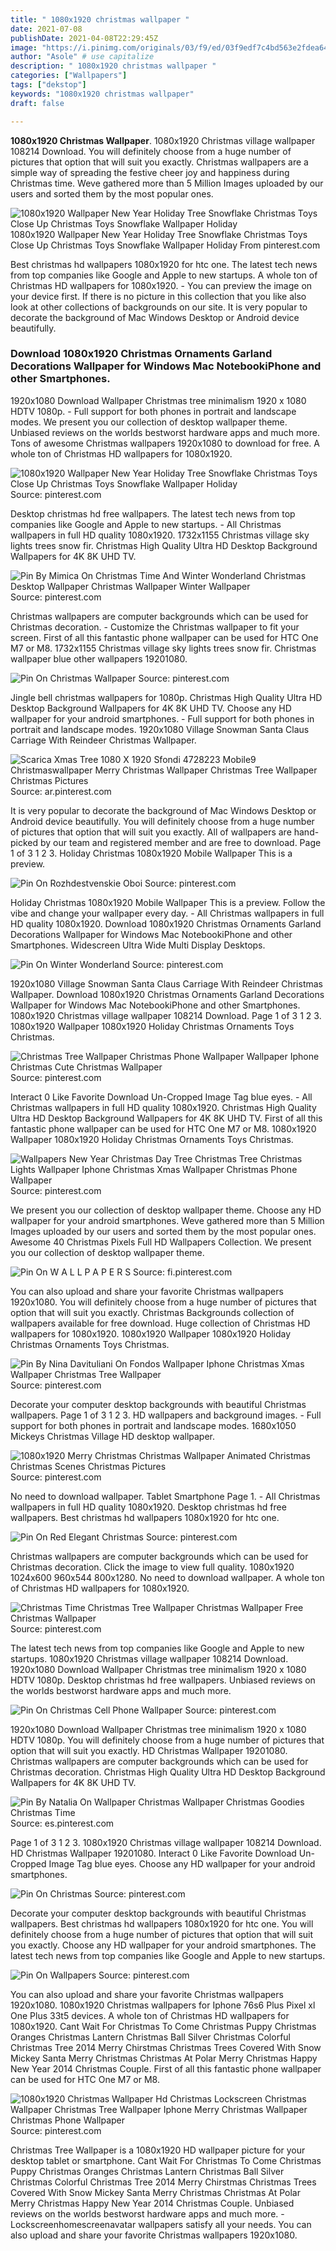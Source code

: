 ```yaml
---
title: " 1080x1920 christmas wallpaper "
date: 2021-07-08
publishDate: 2021-04-08T22:29:45Z
image: "https://i.pinimg.com/originals/03/f9/ed/03f9edf7c4bd563e2fdea64effc1ef33.jpg"
author: "Asole" # use capitalize
description: " 1080x1920 christmas wallpaper "
categories: ["Wallpapers"]
tags: ["dekstop"]
keywords: "1080x1920 christmas wallpaper"
draft: false

---
```



**1080x1920 Christmas Wallpaper**. 1080x1920 Christmas village wallpaper 108214 Download. You will definitely choose from a huge number of pictures that option that will suit you exactly. Christmas wallpapers are a simple way of spreading the festive cheer joy and happiness during Christmas time. Weve gathered more than 5 Million Images uploaded by our users and sorted them by the most popular ones.

![1080x1920 Wallpaper New Year Holiday Tree Snowflake Christmas Toys Close Up Christmas Toys Snowflake Wallpaper Holiday](https://i.pinimg.com/originals/ca/a6/7b/caa67b9a93a244ff789083ea5575a4b3.jpg "1080x1920 Wallpaper New Year Holiday Tree Snowflake Christmas Toys Close Up Christmas Toys Snowflake Wallpaper Holiday")
1080x1920 Wallpaper New Year Holiday Tree Snowflake Christmas Toys Close Up Christmas Toys Snowflake Wallpaper Holiday From pinterest.com


Best christmas hd wallpapers 1080x1920 for htc one. The latest tech news from top companies like Google and Apple to new startups. A whole ton of Christmas HD wallpapers for 1080x1920. - You can preview the image on your device first. If there is no picture in this collection that you like also look at other collections of backgrounds on our site. It is very popular to decorate the background of Mac Windows Desktop or Android device beautifully.

### Download 1080x1920 Christmas Ornaments Garland Decorations Wallpaper for Windows Mac NotebookiPhone and other Smartphones.

1920x1080 Download Wallpaper Christmas tree minimalism 1920 x 1080 HDTV 1080p. - Full support for both phones in portrait and landscape modes. We present you our collection of desktop wallpaper theme. Unbiased reviews on the worlds bestworst hardware apps and much more. Tons of awesome Christmas wallpapers 1920x1080 to download for free. A whole ton of Christmas HD wallpapers for 1080x1920.


![1080x1920 Wallpaper New Year Holiday Tree Snowflake Christmas Toys Close Up Christmas Toys Snowflake Wallpaper Holiday](https://i.pinimg.com/originals/ca/a6/7b/caa67b9a93a244ff789083ea5575a4b3.jpg "1080x1920 Wallpaper New Year Holiday Tree Snowflake Christmas Toys Close Up Christmas Toys Snowflake Wallpaper Holiday")
Source: pinterest.com

Desktop christmas hd free wallpapers. The latest tech news from top companies like Google and Apple to new startups. - All Christmas wallpapers in full HD quality 1080x1920. 1732x1155 Christmas village sky lights trees snow fir. Christmas High Quality Ultra HD Desktop Background Wallpapers for 4K 8K UHD TV.

![Pin By Mimica On Christmas Time And Winter Wonderland Christmas Desktop Wallpaper Christmas Wallpaper Winter Wallpaper](https://i.pinimg.com/originals/85/03/81/8503813f3a7e51fde62df4f12b3a0511.jpg "Pin By Mimica On Christmas Time And Winter Wonderland Christmas Desktop Wallpaper Christmas Wallpaper Winter Wallpaper")
Source: pinterest.com

Christmas wallpapers are computer backgrounds which can be used for Christmas decoration. - Customize the Christmas wallpaper to fit your screen. First of all this fantastic phone wallpaper can be used for HTC One M7 or M8. 1732x1155 Christmas village sky lights trees snow fir. Christmas wallpaper blue other wallpapers 19201080.

![Pin On Christmas Wallpaper](https://i.pinimg.com/originals/a4/f7/08/a4f708b769116b2d783c020b5c52733c.jpg "Pin On Christmas Wallpaper")
Source: pinterest.com

Jingle bell christmas wallpapers for 1080p. Christmas High Quality Ultra HD Desktop Background Wallpapers for 4K 8K UHD TV. Choose any HD wallpaper for your android smartphones. - Full support for both phones in portrait and landscape modes. 1920x1080 Village Snowman Santa Claus Carriage With Reindeer Christmas Wallpaper.

![Scarica Xmas Tree 1080 X 1920 Sfondi 4728223 Mobile9 Christmaswallpaper Merry Christmas Wallpaper Christmas Tree Wallpaper Christmas Pictures](https://i.pinimg.com/originals/af/71/49/af7149ee86de82e1d704e89c8e9b6634.jpg "Scarica Xmas Tree 1080 X 1920 Sfondi 4728223 Mobile9 Christmaswallpaper Merry Christmas Wallpaper Christmas Tree Wallpaper Christmas Pictures")
Source: ar.pinterest.com

It is very popular to decorate the background of Mac Windows Desktop or Android device beautifully. You will definitely choose from a huge number of pictures that option that will suit you exactly. All of wallpapers are hand-picked by our team and registered member and are free to download. Page 1 of 3 1 2 3. Holiday Christmas 1080x1920 Mobile Wallpaper This is a preview.

![Pin On Rozhdestvenskie Oboi](https://i.pinimg.com/originals/0a/71/7a/0a717aa7f565c36fcaad2a6ce1c8dfc8.jpg "Pin On Rozhdestvenskie Oboi")
Source: pinterest.com

Holiday Christmas 1080x1920 Mobile Wallpaper This is a preview. Follow the vibe and change your wallpaper every day. - All Christmas wallpapers in full HD quality 1080x1920. Download 1080x1920 Christmas Ornaments Garland Decorations Wallpaper for Windows Mac NotebookiPhone and other Smartphones. Widescreen Ultra Wide Multi Display Desktops.

![Pin On Winter Wonderland](https://i.pinimg.com/originals/3e/85/18/3e8518ce34a865caa6dcf6a166ea2402.jpg "Pin On Winter Wonderland")
Source: pinterest.com

1920x1080 Village Snowman Santa Claus Carriage With Reindeer Christmas Wallpaper. Download 1080x1920 Christmas Ornaments Garland Decorations Wallpaper for Windows Mac NotebookiPhone and other Smartphones. 1080x1920 Christmas village wallpaper 108214 Download. Page 1 of 3 1 2 3. 1080x1920 Wallpaper 1080x1920 Holiday Christmas Ornaments Toys Christmas.

![Christmas Tree Wallpaper Christmas Phone Wallpaper Wallpaper Iphone Christmas Cute Christmas Wallpaper](https://i.pinimg.com/originals/b9/86/dd/b986ddf497fd7e64c0037abde496e1c6.jpg "Christmas Tree Wallpaper Christmas Phone Wallpaper Wallpaper Iphone Christmas Cute Christmas Wallpaper")
Source: pinterest.com

Interact 0 Like Favorite Download Un-Cropped Image Tag blue eyes. - All Christmas wallpapers in full HD quality 1080x1920. Christmas High Quality Ultra HD Desktop Background Wallpapers for 4K 8K UHD TV. First of all this fantastic phone wallpaper can be used for HTC One M7 or M8. 1080x1920 Wallpaper 1080x1920 Holiday Christmas Ornaments Toys Christmas.

![Wallpapers New Year Christmas Day Tree Christmas Tree Christmas Lights Wallpaper Iphone Christmas Xmas Wallpaper Christmas Phone Wallpaper](https://i.pinimg.com/originals/ba/6a/d4/ba6ad4a34c16d39df5b8eb47dde9cf9c.jpg "Wallpapers New Year Christmas Day Tree Christmas Tree Christmas Lights Wallpaper Iphone Christmas Xmas Wallpaper Christmas Phone Wallpaper")
Source: pinterest.com

We present you our collection of desktop wallpaper theme. Choose any HD wallpaper for your android smartphones. Weve gathered more than 5 Million Images uploaded by our users and sorted them by the most popular ones. Awesome 40 Christmas Pixels Full HD Wallpapers Collection. We present you our collection of desktop wallpaper theme.

![Pin On W A L L P A P E R S](https://i.pinimg.com/originals/19/fb/e2/19fbe2e4681519330d3b6425366c0a9c.jpg "Pin On W A L L P A P E R S")
Source: fi.pinterest.com

You can also upload and share your favorite Christmas wallpapers 1920x1080. You will definitely choose from a huge number of pictures that option that will suit you exactly. Christmas Backgrounds collection of wallpapers available for free download. Huge collection of Christmas HD wallpapers for 1080x1920. 1080x1920 Wallpaper 1080x1920 Holiday Christmas Ornaments Toys Christmas.

![Pin By Nina Davituliani On Fondos Wallpaper Iphone Christmas Xmas Wallpaper Christmas Tree Wallpaper](https://i.pinimg.com/originals/3f/68/64/3f6864ecabbda72c59fa78b5dab3e532.jpg "Pin By Nina Davituliani On Fondos Wallpaper Iphone Christmas Xmas Wallpaper Christmas Tree Wallpaper")
Source: pinterest.com

Decorate your computer desktop backgrounds with beautiful Christmas wallpapers. Page 1 of 3 1 2 3. HD wallpapers and background images. - Full support for both phones in portrait and landscape modes. 1680x1050 Mickeys Christmas Village HD desktop wallpaper.

![1080x1920 Merry Christmas Christmas Wallpaper Animated Christmas Christmas Scenes Christmas Pictures](https://i.pinimg.com/originals/27/e3/de/27e3de384e00b02be06630eedd3812f5.jpg "1080x1920 Merry Christmas Christmas Wallpaper Animated Christmas Christmas Scenes Christmas Pictures")
Source: pinterest.com

No need to download wallpaper. Tablet Smartphone Page 1. - All Christmas wallpapers in full HD quality 1080x1920. Desktop christmas hd free wallpapers. Best christmas hd wallpapers 1080x1920 for htc one.

![Pin On Red Elegant Christmas](https://i.pinimg.com/originals/15/23/2c/15232c5fbc5756f36846b1b48d1ca8b9.jpg "Pin On Red Elegant Christmas")
Source: pinterest.com

Christmas wallpapers are computer backgrounds which can be used for Christmas decoration. Click the image to view full quality. 1080x1920 1024x600 960x544 800x1280. No need to download wallpaper. A whole ton of Christmas HD wallpapers for 1080x1920.

![Christmas Time Christmas Tree Wallpaper Christmas Wallpaper Free Christmas Wallpaper](https://i.pinimg.com/originals/f8/1d/4c/f81d4cdf70b978cd5ebd581a1c695151.jpg "Christmas Time Christmas Tree Wallpaper Christmas Wallpaper Free Christmas Wallpaper")
Source: pinterest.com

The latest tech news from top companies like Google and Apple to new startups. 1080x1920 Christmas village wallpaper 108214 Download. 1920x1080 Download Wallpaper Christmas tree minimalism 1920 x 1080 HDTV 1080p. Desktop christmas hd free wallpapers. Unbiased reviews on the worlds bestworst hardware apps and much more.

![Pin On Christmas Cell Phone Wallpaper](https://i.pinimg.com/originals/5f/1b/fc/5f1bfc631df3c4e3138bf872e5d0ea8f.jpg "Pin On Christmas Cell Phone Wallpaper")
Source: pinterest.com

1920x1080 Download Wallpaper Christmas tree minimalism 1920 x 1080 HDTV 1080p. You will definitely choose from a huge number of pictures that option that will suit you exactly. HD Christmas Wallpaper 19201080. Christmas wallpapers are computer backgrounds which can be used for Christmas decoration. Christmas High Quality Ultra HD Desktop Background Wallpapers for 4K 8K UHD TV.

![Pin By Natalia On Wallpaper Christmas Wallpaper Christmas Goodies Christmas Time](https://i.pinimg.com/originals/97/8c/5c/978c5c3191721dbb4ba4924b1ea4fac2.jpg "Pin By Natalia On Wallpaper Christmas Wallpaper Christmas Goodies Christmas Time")
Source: es.pinterest.com

Page 1 of 3 1 2 3. 1080x1920 Christmas village wallpaper 108214 Download. HD Christmas Wallpaper 19201080. Interact 0 Like Favorite Download Un-Cropped Image Tag blue eyes. Choose any HD wallpaper for your android smartphones.

![Pin On Christmas](https://i.pinimg.com/originals/6b/e4/e3/6be4e33464185e72a16f93372ad421a3.jpg "Pin On Christmas")
Source: pinterest.com

Decorate your computer desktop backgrounds with beautiful Christmas wallpapers. Best christmas hd wallpapers 1080x1920 for htc one. You will definitely choose from a huge number of pictures that option that will suit you exactly. Choose any HD wallpaper for your android smartphones. The latest tech news from top companies like Google and Apple to new startups.

![Pin On Wallpapers](https://i.pinimg.com/originals/73/75/38/73753873462c9312343223c8a3e43376.jpg "Pin On Wallpapers")
Source: pinterest.com

You can also upload and share your favorite Christmas wallpapers 1920x1080. 1080x1920 Christmas wallpapers for Iphone 76s6 Plus Pixel xl One Plus 33t5 devices. A whole ton of Christmas HD wallpapers for 1080x1920. Cant Wait For Christmas To Come Christmas Puppy Christmas Oranges Christmas Lantern Christmas Ball Silver Christmas Colorful Christmas Tree 2014 Merry Chirstmas Christmas Trees Covered With Snow Mickey Santa Merry Christmas Christmas At Polar Merry Christmas Happy New Year 2014 Christmas Couple. First of all this fantastic phone wallpaper can be used for HTC One M7 or M8.

![1080x1920 Christmas Wallpaper Hd Christmas Lockscreen Christmas Wallpaper Christmas Tree Wallpaper Iphone Merry Christmas Wallpaper Christmas Phone Wallpaper](https://i.pinimg.com/originals/03/f9/ed/03f9edf7c4bd563e2fdea64effc1ef33.jpg "1080x1920 Christmas Wallpaper Hd Christmas Lockscreen Christmas Wallpaper Christmas Tree Wallpaper Iphone Merry Christmas Wallpaper Christmas Phone Wallpaper")
Source: pinterest.com

Christmas Tree Wallpaper is a 1080x1920 HD wallpaper picture for your desktop tablet or smartphone. Cant Wait For Christmas To Come Christmas Puppy Christmas Oranges Christmas Lantern Christmas Ball Silver Christmas Colorful Christmas Tree 2014 Merry Chirstmas Christmas Trees Covered With Snow Mickey Santa Merry Christmas Christmas At Polar Merry Christmas Happy New Year 2014 Christmas Couple. Unbiased reviews on the worlds bestworst hardware apps and much more. - Lockscreenhomescreenavatar wallpapers satisfy all your needs. You can also upload and share your favorite Christmas wallpapers 1920x1080.

